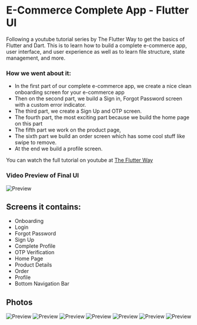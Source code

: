 # E-Commerce Complete App - Flutter UI

Following a youtube tutorial series by The Flutter Way to get the basics of Flutter and Dart.
This is to learn how to build a complete e-commerce app, user interface, and user experience as well
as to learn
file structure, state management, and more.

### How we went about it:

- In the first part of our complete e-commerce app, we create a nice clean onboarding screen for
  your e-commerce app
- Then on the second part, we build a Sign in, Forgot Password screen with a custom error indicator.
- The third part, we create a Sign Up and OTP screen.
- The fourth part, the most exciting part because we build the home page on this part
- The fifth part we work on the product page,
- The sixth part we build an order screen which has some cool stuff like swipe to remove.
- At the end we build a profile screen.

You can watch the full tutorial on youtube
at [The Flutter Way](https://youtube.com/playlist?list=PLxUBb2A_UUy8OlaNZpS2mfL8xpHcnd_Af)

### Video Preview of Final UI

![Preview](assets/images/intro.gif)

## Screens it contains:

- Onboarding
- Login
- Forgot Password
- Sign Up
- Complete Profile
- OTP Verification
- Home Page
- Product Details
- Order
- Profile
- Bottom Navigation Bar

## Photos

![Preview](assets/screenshots/splash_screen.png)
![Preview](assets/images/2.png)
![Preview](assets/screenshots/sign_up_screen.png)
![Preview](assets/screenshots/home_screen.png)
![Preview](assets/screenshots/product_detail_screen.png)
![Preview](assets/images/6.png)
![Preview](assets/images/7.png)